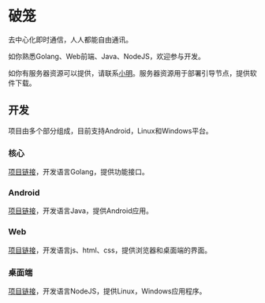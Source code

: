 # 破笼

去中心化即时通信，人人都能自由通讯。

如你熟悉Golang、Web前端、Java、NodeJS，欢迎参与开发。

如你有服务器资源可以提供，请联系[小明](https://lilu.red/xm/)。服务器资源用于部署引导节点，提供软件下载。

## 开发

项目由多个部分组成，目前支持Android，Linux和Windows平台。

### 核心

[项目链接](https://github.com/alx696/polong-core)，开发语言Golang，提供功能接口。

### Android

[项目链接](https://github.com/alx696/polong-android)，开发语言Java，提供Android应用。

### Web

[项目链接](https://github.com/alx696/polong-web)，开发语言js、html、css，提供浏览器和桌面端的界面。

### 桌面端

[项目链接](https://github.com/alx696/polong-desktop)，开发语言NodeJS，提供Linux，Windows应用程序。

